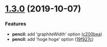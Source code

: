 # [1.3.0](https://github.com/baron-code-factory/typescript-work-space/compare/v1.2.0...v1.3.0) (2019-10-07)


### Features

* **pencil:** add 'graphiteWidth' option ([c200bea](https://github.com/baron-code-factory/typescript-work-space/commit/c200bea))
* **pencil:** add 'hoge hoge' option ([19f927c](https://github.com/baron-code-factory/typescript-work-space/commit/19f927c))
